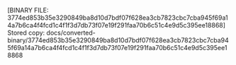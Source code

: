 [BINARY FILE: 3774ed853b35e3290849ba8d10d7bdf07f628ea3cb7823cbc7cba945f69a14a7b6ca4f4fcd1c4f1f3d7db73f07e19f291faa70b6c51c4e9d5c395ee18868]
Stored copy: docs/converted-binary/3774ed853b35e3290849ba8d10d7bdf07f628ea3cb7823cbc7cba945f69a14a7b6ca4f4fcd1c4f1f3d7db73f07e19f291faa70b6c51c4e9d5c395ee18868

